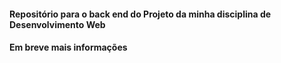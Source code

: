 #### Repositório para o back end do Projeto da minha disciplina de Desenvolvimento Web

#### Em breve mais informações
